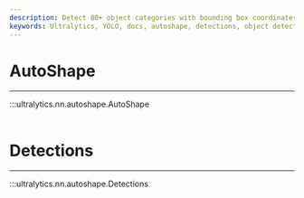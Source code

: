 ```yaml
---
description: Detect 80+ object categories with bounding box coordinates and class probabilities using AutoShape in Ultralytics YOLO. Explore Detections now.
keywords: Ultralytics, YOLO, docs, autoshape, detections, object detection, customized shapes, bounding boxes, computer vision
---
```


# AutoShape
---
:::ultralytics.nn.autoshape.AutoShape
<br><br>

# Detections
---
:::ultralytics.nn.autoshape.Detections
<br><br>